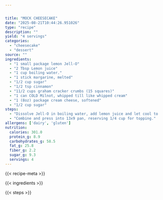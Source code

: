 ```yaml
---


title: "MOCK CHEESECAKE"
date: "2025-08-21T10:44:26.951026"
type: "recipe"
description: ""
yield: "4 servings"
categories:
  - "cheesecake"
  - "dessert"
source: ""
ingredients:
  - "1 small package lemon Jell-O"
  - "2 Tbsp Lemon juice"
  - "1 cup boiling water."
  - "1 stick margarine, melted"
  - "1/2 cup sugar"
  - "1/2 tsp cinnamon"
  - "11/2 cups graham cracker crumbs (15 squares)"
  - "1 can COLD Milnot, whipped till like whipped cream"
  - "1 (8oz) package cream cheese, softened"
  - "1/2 cup sugar"
steps:
  - "Dissolve Jell-O in boiling water, add lemon juice and let cool to room temperature."
  - "Combine and press into 13x9 pan, reserving 1/4 cup for topping."
allergens: ['dairy', 'gluten']
nutrition:
  calories: 301.0
  protein_g: 8.9
  carbohydrates_g: 58.5
  fat_g: 25.8
  fiber_g: 2.2
  sugar_g: 9.3
  servings: 4
---
```


{{< recipe-meta >}}

{{< ingredients >}}

{{< steps >}}
